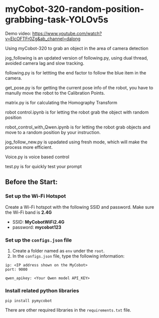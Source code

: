 # myCobot-320-random-position-grabbing-task-YOLOv5s

Demo video: https://www.youtube.com/watch?v=ElcOFTFr0Zg&ab_channel=dalong

Using myCobot-320 to grab an object in the area of camera detection

jog_following is an updated version of following.py, using dual thread, avoided camera lag and slow tracking.

following.py is for lettting the end factor to follow the blue item in the camera.

get_pose.py is for getting the current pose info of the robot, you have to manully move the robot to the Calibration Points.

matrix.py is for calculating the Homography Transform

robot control.ipynb is for letting the robot grab the object with random position

robot_control_with_Qwen.ipynb is for letting the robot grab objects and move to a random position by your instruction.

jog_follow_new.py is upadated using fresh mode, which will make the process more efficient.

Voice.py is voice based control

test.py is for quickly test your prompt

## Before the Start:
### Set up the Wi-Fi Hotspot
Create a Wi-Fi hotspot with the following SSID and password. Make sure the Wi-Fi band is **2.4G**
* SSID: **MyCobotWiFi2.4G**
* password: **mycobot123**

### Set up the ```configs.json``` file
1. Create a folder named as ```env``` under the ```root```.
3. In the ```configs.json``` file, type the following information:
```
ip: <IP address shown on the MyCobot>
port: 9000

qwen_apikey: <Your Qwen model API_KEY>
```

### Install related python libraries
```
pip install pymycobot
```
There are other required libraries in the ```requirements.txt``` file.
